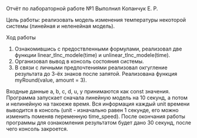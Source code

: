 Отчёт по лабораторной работе №1
Выполнил Копанчук Е. Р.

  Цель работы: реализовать модель изменения температуры некоторой системы (линейная и неленейная модель).

  Ход работы
  1. Ознакомившись с предоствленными формулами, реализовал две функции linear_tInc_modele(time) и unlinear_tInc_modele(time).
  2. Организовал вывод в консоль состояния системы.
  3. В связи с личными предпочтениями реализовал окгугление результата до 3-ёх знаков после запятой. Реализована функция myRound(value, amount = 3).
  
  Входные данные a, b, c, d, u, y принимаются как const значения. 
  Программа запускает сначала линейную модель на 10 секунд, а потом и нелинейную на такоеже время. 
  Вся информация каждый unit времени выводится в консоль (unit - изначально равен 1 секунде, его можно изменить поменяв переменную time_speed).
  После окончания работы программы для ознакомления результатом будет дано 30 секунд, после чего консоль закроется.
